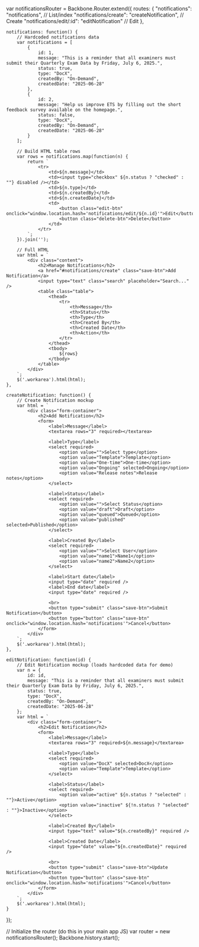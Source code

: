 var notificationsRouter = Backbone.Router.extend({
    routes: {
        "notifications": "notifications",                // List/index
        "notifications/create": "createNotification",    // Create
        "notifications/edit/:id": "editNotification"     // Edit
    },

    notifications: function() {
        // Hardcoded notifications data
        var notifications = [
            {
                id: 1,
                message: "This is a reminder that all examiners must submit their Quarterly Exam Data by Friday, July 6, 2025.",
                status: true,
                type: "DocX",
                createdBy: "On-Demand",
                createdDate: "2025-06-28"
            },
            {
                id: 2,
                message: "Help us improve ETS by filling out the short feedback survey available on the homepage.",
                status: false,
                type: "DocX",
                createdBy: "On-Demand",
                createdDate: "2025-06-28"
            }
        ];

        // Build HTML table rows
        var rows = notifications.map(function(n) {
            return `
                <tr>
                    <td>${n.message}</td>
                    <td><input type="checkbox" ${n.status ? "checked" : ""} disabled /></td>
                    <td>${n.type}</td>
                    <td>${n.createdBy}</td>
                    <td>${n.createdDate}</td>
                    <td>
                        <button class="edit-btn" onclick="window.location.hash='notifications/edit/${n.id}'">Edit</button>
                        <button class="delete-btn">Delete</button>
                    </td>
                </tr>
            `;
        }).join('');

        // Full HTML
        var html = `
            <div class="content">
                <h2>Manage Notifications</h2>
                <a href="#notifications/create" class="save-btn">Add Notification</a>
                <input type="text" class="search" placeholder="Search..." />
                <table class="table">
                    <thead>
                        <tr>
                            <th>Message</th>
                            <th>Status</th>
                            <th>Type</th>
                            <th>Created By</th>
                            <th>Created Date</th>
                            <th>Action</th>
                        </tr>
                    </thead>
                    <tbody>
                        ${rows}
                    </tbody>
                </table>
            </div>
        `;
        $('.workarea').html(html);
    },

    createNotification: function() {
        // Create Notification mockup
        var html = `
            <div class="form-container">
                <h2>Add Notification</h2>
                <form>
                    <label>Message</label>
                    <textarea rows="3" required></textarea>

                    <label>Type</label>
                    <select required>
                        <option value="">Select type</option>
                        <option value="Template">Template</option>
                        <option value="One-time">One-time</option>
                        <option value="Ongoing" selected>Ongoing</option>
                        <option value="Release notes">Release notes</option>
                    </select>

                    <label>Status</label>
                    <select required>
                        <option value="">Select Status</option>
                        <option value="draft">Draft</option>
                        <option value="queued">Queued</option>
                        <option value="published" selected>Published</option>
                    </select>

                    <label>Created By</label>
                    <select required>
                        <option value="">Select User</option>
                        <option value="name1">Name1</option>
                        <option value="name2">Name2</option>
                    </select>

                    <label>Start date</label>
                    <input type="date" required />
                    <label>End date</label>
                    <input type="date" required />

                    <br>
                    <button type="submit" class="save-btn">Submit Notification</button>
                    <button type="button" class="save-btn" onclick="window.location.hash='notifications'">Cancel</button>
                </form>
            </div>
        `;
        $('.workarea').html(html);
    },

    editNotification: function(id) {
        // Edit Notification mockup (loads hardcoded data for demo)
        var n = {
            id: id,
            message: "This is a reminder that all examiners must submit their Quarterly Exam Data by Friday, July 6, 2025.",
            status: true,
            type: "DocX",
            createdBy: "On-Demand",
            createdDate: "2025-06-28"
        };
        var html = `
            <div class="form-container">
                <h2>Edit Notification</h2>
                <form>
                    <label>Message</label>
                    <textarea rows="3" required>${n.message}</textarea>

                    <label>Type</label>
                    <select required>
                        <option value="DocX" selected>DocX</option>
                        <option value="Template">Template</option>
                    </select>

                    <label>Status</label>
                    <select required>
                        <option value="active" ${n.status ? "selected" : ""}>Active</option>
                        <option value="inactive" ${!n.status ? "selected" : ""}>Inactive</option>
                    </select>

                    <label>Created By</label>
                    <input type="text" value="${n.createdBy}" required />

                    <label>Created Date</label>
                    <input type="date" value="${n.createdDate}" required />

                    <br>
                    <button type="submit" class="save-btn">Update Notification</button>
                    <button type="button" class="save-btn" onclick="window.location.hash='notifications'">Cancel</button>
                </form>
            </div>
        `;
        $('.workarea').html(html);
    }
});

// Initialize the router (do this in your main app JS)
var router = new notificationsRouter();
Backbone.history.start();

